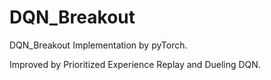 # DQN_Breakout
 DQN_Breakout Implementation by pyTorch.

 Improved by Prioritized Experience Replay and Dueling DQN.
